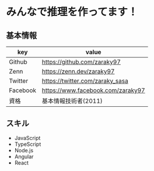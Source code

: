 # みんなで推理を作ってます！

## 基本情報
|  key |  value  |
|---|---|
|  Github | https://github.com/zaraky97  |
|  Zenn |https://zenn.dev/zaraky97  |
|  Twitter |https://twitter.com/zaraky_sasa  |
|  Facebook |https://www.facebook.com/zaraky97 |
|  資格 | 基本情報技術者(2011) |

## スキル
- JavaScript
- TypeScript
- Node.js
- Angular
- React


<!--
**zaraky97/zaraky97** is a ✨ _special_ ✨ repository because its `README.md` (this file) appears on your GitHub profile.

Here are some ideas to get you started:

- 🔭 I’m currently working on ...
- 🌱 I’m currently learning ...
- 👯 I’m looking to collaborate on ...
- 🤔 I’m looking for help with ...
- 💬 Ask me about ...
- 📫 How to reach me: ...
- 😄 Pronouns: ...
- ⚡ Fun fact: ...
-->
